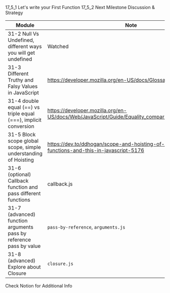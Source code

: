 17_5_1 Let's write your First Function
17_5_2 Next Milestone Discussion & Strategy



| Module| Note |
| - | - |
| 31-2 Null Vs Undefined, different ways you will get undefined | Watched | https://developer.mozilla.org/en-US/docs/Web/JavaScript/Reference/Global_Objects/undefined | 
| 31-3 Different Truthy and Falsy Values in JavaScript | https://developer.mozilla.org/en-US/docs/Glossary/Truthy |
| 31-4 double equal (==) vs triple equal (===), implicit conversion | https://developer.mozilla.org/en-US/docs/Web/JavaScript/Guide/Equality_comparisons_and_sameness |
| 31-5 Block scope global scope, simple understanding of Hoisting | https://dev.to/ddhogan/scope-and-hoisting-of-variables-functions-and-this-in-javascript-5176 |
| 31-6 (optional) Callback function and pass different functions | callback.js | # |
| 31-7 (advanced) function arguments pass by reference pass by value | ```pass-by-reference```, ```arguments.js``` | # |
| 31-8 (advanced) Explore about Closure | ```closure.js``` |

Check Notion for Additional Info